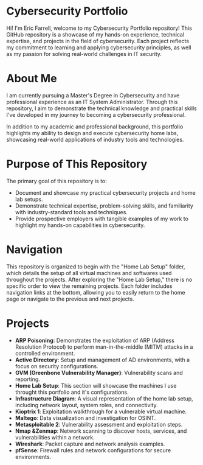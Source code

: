 # Cybersecurity Portfolio
Hi! I'm Eric Farrell, welcome to my Cybersecurity Portfolio repository!
This GitHub repository is a showcase of my hands-on experience, technical expertise, and projects in the field of cybersecurity. Each project reflects my commitment to learning and applying cybersecurity principles, as well as my passion for solving real-world challenges in IT security.
# About Me
I am currently pursuing a Master's Degree in Cybersecurity and have professional experience as an IT System Administrator. Through this repository, I aim to demonstrate the technical knowledge and practical skills I've developed in my journey to becoming a cybersecurity professional.

In addition to my academic and professional background, this portfolio highlights my ability to design and execute cybersecurity home labs, showcasing real-world applications of industry tools and technologies.

# Purpose of This Repository
The primary goal of this repository is to:
- Document and showcase my practical cybersecurity projects and home lab setups.
- Demonstrate technical expertise, problem-solving skills, and familiarity with industry-standard tools and techniques.
- Provide prospective employers with tangible examples of my work to highlight my hands-on capabilities in cybersecurity.

# Navigation
This repository is organized to begin with the "Home Lab Setup" folder, which details the setup of all virtual machines and softwares used throughout the projects. After exploring the "Home Lab Setup," there is no specific order to view the remaining projects. Each folder includes navigation links at the bottom, allowing you to easily return to the home page or navigate to the previous and next projects.

# Projects
- **ARP Poisoning**: Demonstrates the exploitation of ARP (Address Resolution Protocol) to perform man-in-the-middle (MITM) attacks in a controlled environment.
- **Active Directory**: Setup and management of AD environments, with a focus on security configurations.
- **GVM (Greenbone Vulnerability Manager)**: Vulnerability scans and reporting.
- **Home Lab Setup**: This section will showcase the machines I use throught this portfolio and it's configurations.
- **Infrastructure Diagram**: A visual representation of the home lab setup, including network layout, system roles, and connectivity.
- **Kioptrix 1**: Exploitation walkthrough for a vulnerable virtual machine.
- **Maltego**: Data visualization and investigation for OSINT.
- **Metasploitable 2**: Vulnerability assessment and exploitation steps.
- **Nmap &Zenmap**: Network scanning to discover hosts, services, and vulnerabilities within a network.
- **Wireshark**: Packet capture and network analysis examples.
- **pfSense**: Firewall rules and network configurations for secure environments.

